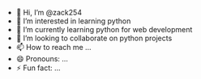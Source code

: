 - 👋 Hi, I’m @zack254
- 👀 I’m interested in learning python
- 🌱 I’m currently learning python for web development
- 💞️ I’m looking to collaborate on python projects
- 📫 How to reach me ...
- 😄 Pronouns: ...
- ⚡ Fun fact: ...

<!---
zack254/zack254 is a ✨ special ✨ repository because its `README.md` (this file) appears on your GitHub profile.
You can click the Preview link to take a look at your changes.
--->
